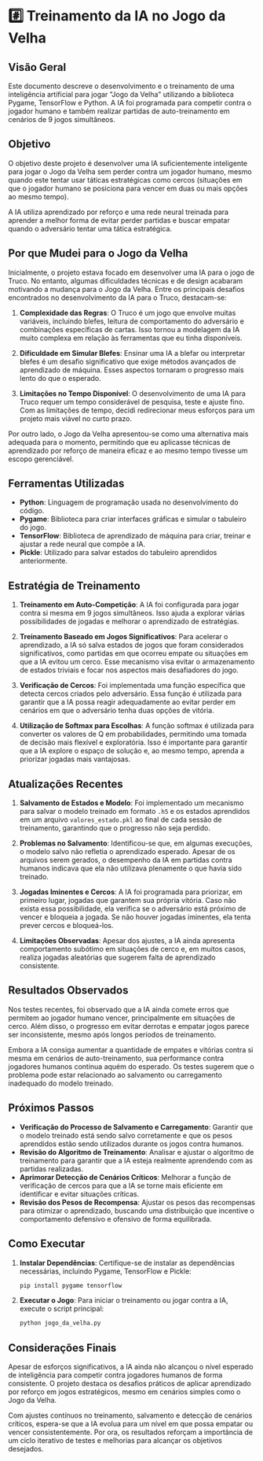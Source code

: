 # #️⃣ Treinamento da IA no Jogo da Velha

## Visão Geral

Este documento descreve o desenvolvimento e o treinamento de uma inteligência artificial para jogar "Jogo da Velha" utilizando a biblioteca Pygame, TensorFlow e Python. A IA foi programada para competir contra o jogador humano e também realizar partidas de auto-treinamento em cenários de 9 jogos simultâneos.

## Objetivo

O objetivo deste projeto é desenvolver uma IA suficientemente inteligente para jogar o Jogo da Velha sem perder contra um jogador humano, mesmo quando este tentar usar táticas estratégicas como cercos (situações em que o jogador humano se posiciona para vencer em duas ou mais opções ao mesmo tempo).

A IA utiliza aprendizado por reforço e uma rede neural treinada para aprender a melhor forma de evitar perder partidas e buscar empatar quando o adversário tentar uma tática estratégica.

## Por que Mudei para o Jogo da Velha

Inicialmente, o projeto estava focado em desenvolver uma IA para o jogo de Truco. No entanto, algumas dificuldades técnicas e de design acabaram motivando a mudança para o Jogo da Velha. Entre os principais desafios encontrados no desenvolvimento da IA para o Truco, destacam-se:

1. **Complexidade das Regras**: O Truco é um jogo que envolve muitas variáveis, incluindo blefes, leitura de comportamento do adversário e combinações específicas de cartas. Isso tornou a modelagem da IA muito complexa em relação às ferramentas que eu tinha disponíveis.

2. **Dificuldade em Simular Blefes**: Ensinar uma IA a blefar ou interpretar blefes é um desafio significativo que exige métodos avançados de aprendizado de máquina. Esses aspectos tornaram o progresso mais lento do que o esperado.

3. **Limitações no Tempo Disponível**: O desenvolvimento de uma IA para Truco requer um tempo considerável de pesquisa, teste e ajuste fino. Com as limitações de tempo, decidi redirecionar meus esforços para um projeto mais viável no curto prazo.

Por outro lado, o Jogo da Velha apresentou-se como uma alternativa mais adequada para o momento, permitindo que eu aplicasse técnicas de aprendizado por reforço de maneira eficaz e ao mesmo tempo tivesse um escopo gerenciável.

## Ferramentas Utilizadas

- **Python**: Linguagem de programação usada no desenvolvimento do código.
- **Pygame**: Biblioteca para criar interfaces gráficas e simular o tabuleiro do jogo.
- **TensorFlow**: Biblioteca de aprendizado de máquina para criar, treinar e ajustar a rede neural que compõe a IA.
- **Pickle**: Utilizado para salvar estados do tabuleiro aprendidos anteriormente.

## Estratégia de Treinamento

1. **Treinamento em Auto-Competição**: A IA foi configurada para jogar contra si mesma em 9 jogos simultâneos. Isso ajuda a explorar várias possibilidades de jogadas e melhorar o aprendizado de estratégias.

2. **Treinamento Baseado em Jogos Significativos**: Para acelerar o aprendizado, a IA só salva estados de jogos que foram considerados significativos, como partidas em que ocorreu empate ou situações em que a IA evitou um cerco. Esse mecanismo visa evitar o armazenamento de estados triviais e focar nos aspectos mais desafiadores do jogo.

3. **Verificação de Cercos**: Foi implementada uma função específica que detecta cercos criados pelo adversário. Essa função é utilizada para garantir que a IA possa reagir adequadamente ao evitar perder em cenários em que o adversário tenha duas opções de vitória.

4. **Utilização de Softmax para Escolhas**: A função softmax é utilizada para converter os valores de Q em probabilidades, permitindo uma tomada de decisão mais flexível e exploratória. Isso é importante para garantir que a IA explore o espaço de solução e, ao mesmo tempo, aprenda a priorizar jogadas mais vantajosas.

## Atualizações Recentes

1. **Salvamento de Estados e Modelo**: Foi implementado um mecanismo para salvar o modelo treinado em formato `.h5` e os estados aprendidos em um arquivo `valores_estado.pkl` ao final de cada sessão de treinamento, garantindo que o progresso não seja perdido.

2. **Problemas no Salvamento**: Identificou-se que, em algumas execuções, o modelo salvo não refletia o aprendizado esperado. Apesar de os arquivos serem gerados, o desempenho da IA em partidas contra humanos indicava que ela não utilizava plenamente o que havia sido treinado.

3. **Jogadas Iminentes e Cercos**: A IA foi programada para priorizar, em primeiro lugar, jogadas que garantem sua própria vitória. Caso não exista essa possibilidade, ela verifica se o adversário está próximo de vencer e bloqueia a jogada. Se não houver jogadas iminentes, ela tenta prever cercos e bloqueá-los.

4. **Limitações Observadas**: Apesar dos ajustes, a IA ainda apresenta comportamento subótimo em situações de cerco e, em muitos casos, realiza jogadas aleatórias que sugerem falta de aprendizado consistente.

## Resultados Observados

Nos testes recentes, foi observado que a IA ainda comete erros que permitem ao jogador humano vencer, principalmente em situações de cerco. Além disso, o progresso em evitar derrotas e empatar jogos parece ser inconsistente, mesmo após longos períodos de treinamento.

Embora a IA consiga aumentar a quantidade de empates e vitórias contra si mesma em cenários de auto-treinamento, sua performance contra jogadores humanos continua aquém do esperado. Os testes sugerem que o problema pode estar relacionado ao salvamento ou carregamento inadequado do modelo treinado.

## Próximos Passos

- **Verificação do Processo de Salvamento e Carregamento**: Garantir que o modelo treinado está sendo salvo corretamente e que os pesos aprendidos estão sendo utilizados durante os jogos contra humanos.
- **Revisão do Algoritmo de Treinamento**: Analisar e ajustar o algoritmo de treinamento para garantir que a IA esteja realmente aprendendo com as partidas realizadas.
- **Aprimorar Detecção de Cenários Críticos**: Melhorar a função de verificação de cercos para que a IA se torne mais eficiente em identificar e evitar situações críticas.
- **Revisão dos Pesos de Recompensa**: Ajustar os pesos das recompensas para otimizar o aprendizado, buscando uma distribuição que incentive o comportamento defensivo e ofensivo de forma equilibrada.

## Como Executar

1. **Instalar Dependências**: Certifique-se de instalar as dependências necessárias, incluindo Pygame, TensorFlow e Pickle:
   ```sh
   pip install pygame tensorflow
   ```

2. **Executar o Jogo**: Para iniciar o treinamento ou jogar contra a IA, execute o script principal:
   ```sh
   python jogo_da_velha.py
   ```

## Considerações Finais

Apesar de esforços significativos, a IA ainda não alcançou o nível esperado de inteligência para competir contra jogadores humanos de forma consistente. O projeto destaca os desafios práticos de aplicar aprendizado por reforço em jogos estratégicos, mesmo em cenários simples como o Jogo da Velha.

Com ajustes contínuos no treinamento, salvamento e detecção de cenários críticos, espera-se que a IA evolua para um nível em que possa empatar ou vencer consistentemente. Por ora, os resultados reforçam a importância de um ciclo iterativo de testes e melhorias para alcançar os objetivos desejados.
